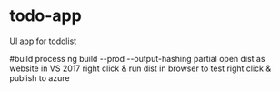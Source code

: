 # todo-app
Ul app for  todolist

#build process
    ng build --prod --output-hashing partial
    open dist as website in VS 2017
    right click & run dist in browser to test
    right click & publish to azure

